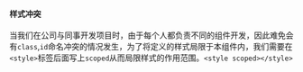 #### 样式冲突
当我们在公司与同事开发项目时，由于每个人都负责不同的组件开发，因此难免会有`class`,`id`命名冲突的情况发生，为了将定义的样式局限于本组件内，我们需要在`<style>`标签后面写上`scoped`从而局限样式的作用范围。`<style scoped></style>`